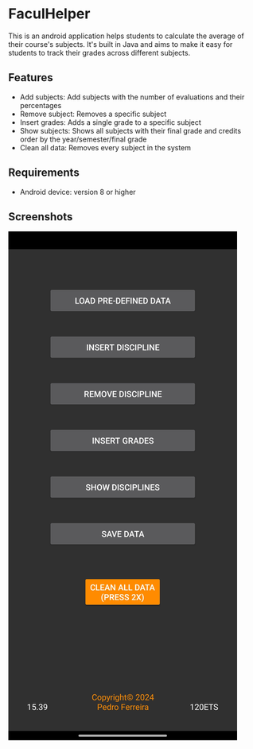 # FaculHelper
This is an android application helps students to calculate the average of their course's subjects.
It's built in Java and aims to make it easy for students to track their grades across different subjects.

## Features
* Add subjects: Add subjects with the number of evaluations and their percentages
* Remove subject: Removes a specific subject
* Insert grades: Adds a single grade to a specific subject
* Show subjects: Shows all subjects with their final grade and credits order by the year/semester/final grade
* Clean all data: Removes every subject in the system

## Requirements
* Android device: version 8 or higher

## Screenshots
![Main Page](MainPageScreenshot.jpg)